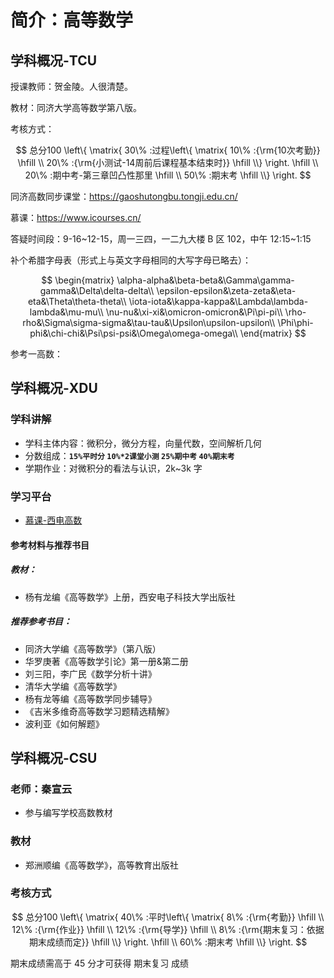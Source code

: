 # 简介：高等数学

## 学科概况-TCU

<T t="必修" yellow /> 
<T t="考试" red /> 
<T t="学分 5.0" gray />

授课教师：贺金陵。人很清楚。

教材：同济大学高等数学第八版。

考核方式：

$$
总分100 \left\{ \matrix{
  30\% :过程\left\{ \matrix{
  10\% :{\rm{10次考勤}} \hfill \\
  20\% :{\rm{小测试-14周前后课程基本结束时}} \hfill \\}  \right. \hfill \\
  20\% :期中考-第三章凹凸性那里 \hfill \\
  50\% :期末考 \hfill \\}  \right.
$$

同济高数同步课堂：https://gaoshutongbu.tongji.edu.cn/

慕课：https://www.icourses.cn/

答疑时间段：9-16~12-15，周一三四，一二九大楼 B 区 102，中午 12:15~1:15

补个希腊字母表（形式上与英文字母相同的大写字母已略去）：

$$
\begin{matrix}
  \alpha-alpha&\beta-beta&\Gamma\gamma-gamma&\Delta\delta-delta\\
  \epsilon-epsilon&\zeta-zeta&\eta-eta&\Theta\theta-theta\\
  \iota-iota&\kappa-kappa&\Lambda\lambda-lambda&\mu-mu\\
  \nu-nu&\xi-xi&\omicron-omicron&\Pi\pi-pi\\
  \rho-rho&\Sigma\sigma-sigma&\tau-tau&\Upsilon\upsilon-upsilon\\
  \Phi\phi-phi&\chi-chi&\Psi\psi-psi&\Omega\omega-omega\\
\end{matrix}
$$

参考一高数：

## 学科概况-XDU

<T t="必修" yellow /> 
<T t="考试" red /> 
<T t="学分 5.5" gray />

### 学科讲解

- 学科主体内容：微积分，微分方程，向量代数，空间解析几何
- 分数组成：**`15%平时分` `10%*2课堂小测` `25%期中考` `40%期末考`**
- 学期作业：对微积分的看法与认识，2k~3k 字

### 学习平台

- [慕课-西电高数](https://www.icourses.cn/sCourse/course_6645.html)

#### 参考材料与推荐书目

##### 教材：

- 杨有龙编《高等数学》上册，西安电子科技大学出版社

##### 推荐参考书目：

- 同济大学编《高等数学》（第八版）
- 华罗庚著《高等数学引论》第一册&第二册
- 刘三阳，李广民《数学分析十讲》
- 清华大学编《高等数学》
- 杨有龙等编《高等数学同步辅导》
- 《吉米多维奇高等数学习题精选精解》
- 波利亚《如何解题》

## 学科概况-CSU

<T t="必修" yellow /> 
<T t="考试" red /> 
<T t="学分 5.0" gray />

### 老师：秦宣云

- 参与编写学校高数教材

### 教材

- 郑洲顺编《高等数学》，高等教育出版社

### 考核方式

$$
总分100 \left\{ \matrix{
  40\% :平时\left\{ \matrix{
  8\% :{\rm{考勤}} \hfill \\
  12\% :{\rm{作业}} \hfill \\
  12\% :{\rm{导学}} \hfill \\
  8\% :{\rm{期末复习：依据期末成绩而定}} \hfill \\}  \right. \hfill \\
  60\% :期末考 \hfill \\}  \right.
$$

期末成绩需高于 45 分才可获得 期末复习 成绩
